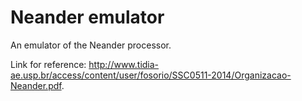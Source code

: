 # Neander emulator

An emulator of the Neander processor.

Link for reference: http://www.tidia-ae.usp.br/access/content/user/fosorio/SSC0511-2014/Organizacao-Neander.pdf.

